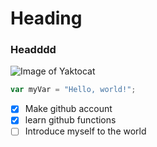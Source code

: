 # Heading
### Headddd
![Image of Yaktocat](https://octodex.github.com/images/yaktocat.png)
``` javascript
var myVar = "Hello, world!";
```

- [X] Make github account
- [X] learn github functions
- [ ] Introduce myself to the world

